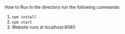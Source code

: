 
How to Run
  In the directory run the following commands:
  1. `npm install`
  2. `npm start`
  3. Website runs at localhost:8080
  
